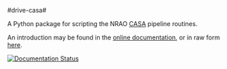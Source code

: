 #drive-casa#

A Python package for scripting the NRAO [CASA](http://casa.nrao.edu) 
pipeline routines.

An introduction may be found in the 
[online documentation](http://drive-casa.readthedocs.org), or in raw form
[here](documentation/source/introduction.rst).

[![Documentation Status](https://readthedocs.org/projects/drive-casa/badge/?version=master)](https://readthedocs.org/projects/drive-casa/?badge=master)


